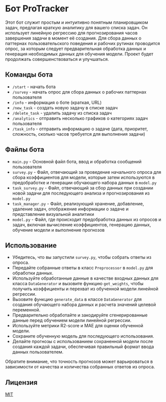 # Бот ProTracker

Этот бот служит простым и интуитивно понятным планировщиком задач, предлагая краткую аналитику для вашего списка задач. Он использует линейную регрессию для прогнозирования часов завершения задачи в момент её создания. Для сбора данных о паттернах пользовательского поведения и рабочих рутинах проводится опрос, за которым следует предварительная обработка данных и генерация необходимых данных для обучения модели. Проект будет продолжать совершенствоваться и улучшаться.

## Команды бота

- `/start` - начать бота
- `/survey` - начать опрос для сбора данных о рабочих паттернах пользователя
- `/info` - информация о боте (краткая, URL)
- `/new_task` - создать новую задачу в списке задач
- `/delete_task` - удалить задачу из списка задач
- `/analytics` - отправить несколько графиков о категориях задач пользователя
- `/task_info` - отправить информацию о задаче (дата, приоритет, сложность, сколько часов требуется для выполнения задачи)


## Файлы бота

- `main.py` - Основной файл бота, ввод и обработка сообщений пользователя
- `survey.py` - Файл, отвечающий за проведение начального опроса для сбора коэффициентов для модели, которые затем используются в предобработке и генерации обучающего набора данных в `model.py`
- `task_survey.py` - Файл, отвечающий за сбор данных при создании новой задачи для последующего анализа и прогнозирования из `model.py`
- `task_manager.py` - Файл, реализующий хранение, добавление, удаление задач, отображение информации о задаче и представление визуальной аналитики
- `model.py` - Файл, где происходит предобработка данных из опросов и задач, включая вычисление коэффициентов, генерацию данных, обучение модели и выполнение прогнозов


## Использование

- Убедитесь, что вы запустили `survey.py`, чтобы собрать ответы из опроса.
- Передайте собранные ответы в класс `Preprocessor` в `model.py` для обработки данных.
- Используйте обработанные данные в качестве входных данных для класса `DataGenerator` и вызовите функцию `get_weights`, чтобы получить коэффициенты и перехват из обученной модели линейной регрессии.
- Вызовите функцию `generate_data` в классе `DataGenerator` для создания обучающего набора данных и расчета значений целевой переменной.
- Предварительно обработайте и закодируйте сгенерированные данные перед обучением модели линейной регрессии.
- Используйте метрики R2-score и MAE для оценки обученной модели.
- Сохраните обученную модель для последующего использования.
- Делайте прогнозы с использованием сохраненной модели после создания каждой задачи, обеспечивая правильный формат ввода данных пользователем.

Обратите внимание, что точность прогнозов может варьироваться в зависимости от качества и количества собранных ответов из опроса.

## Лицензия

[MIT](https://choosealicense.com/licenses/mit/)
